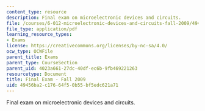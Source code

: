 ```yaml
---
content_type: resource
description: Final exam on microelectronic devices and circuits.
file: /courses/6-012-microelectronic-devices-and-circuits-fall-2009/49456ba2c17664f50b55bf5edc621a71_MIT6_012F09_final.pdf
file_type: application/pdf
learning_resource_types:
- Exams
license: https://creativecommons.org/licenses/by-nc-sa/4.0/
ocw_type: OCWFile
parent_title: Exams
parent_type: CourseSection
parent_uid: 4023a661-27dc-40df-ec6b-9fb469221263
resourcetype: Document
title: Final Exam - Fall 2009
uid: 49456ba2-c176-64f5-0b55-bf5edc621a71
---
```

Final exam on microelectronic devices and circuits.